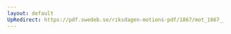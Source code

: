 ```yaml
---
layout: default
UpRedirect: https://pdf.swedeb.se/riksdagen-motions-pdf/1867/mot_1867__ak__00187.pdf
---
```

